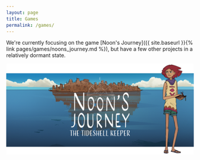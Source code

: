 ```yaml
---
layout: page
title: Games
permalink: /games/
---
```


We're currently focusing on the game [Noon's Journey]({{ site.baseurl }}{% link pages/games/noons_journey.md %}), but have a few other projects in a relatively dormant state.

<div>
  <a href="{{ site.baseurl }}{% link pages/games/noons_journey.md %}">
    <img alt="Noon's Journey" src="/assets/images/games/noon_tile.png" />
  </a>
</div>

<!-- <div> -->
<!--   <a href="{{ site.baseurl }}{% link pages/games/noons_journey.md %}"> -->
<!--     <img alt="Noon's Journey" src="/assets/images/games/noon_tile.png" /> -->
<!--   </a> -->
<!-- </div> -->
